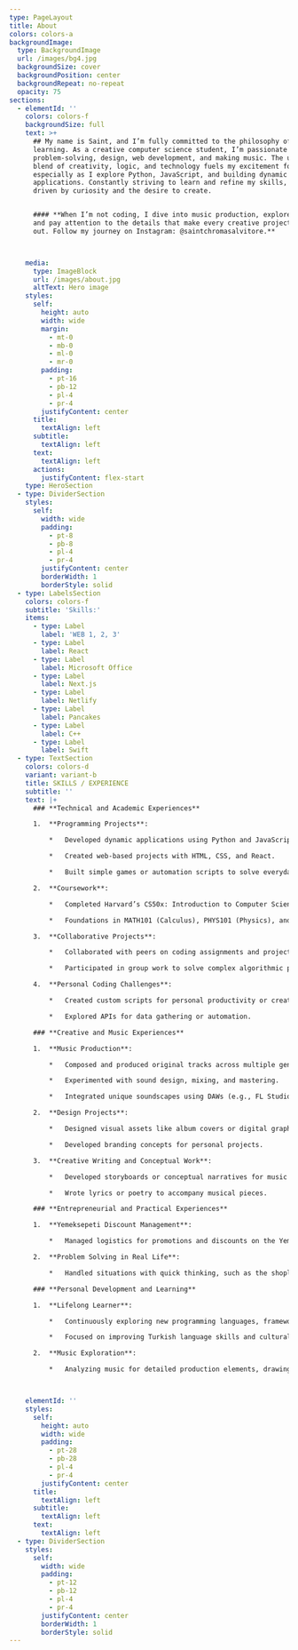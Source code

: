 ```yaml
---
type: PageLayout
title: About
colors: colors-a
backgroundImage:
  type: BackgroundImage
  url: /images/bg4.jpg
  backgroundSize: cover
  backgroundPosition: center
  backgroundRepeat: no-repeat
  opacity: 75
sections:
  - elementId: ''
    colors: colors-f
    backgroundSize: full
    text: >+
      ## My name is Saint, and I’m fully committed to the philosophy of lifelong
      learning. As a creative computer science student, I’m passionate about
      problem-solving, design, web development, and making music. The unique
      blend of creativity, logic, and technology fuels my excitement for coding,
      especially as I explore Python, JavaScript, and building dynamic
      applications. Constantly striving to learn and refine my skills, I’m
      driven by curiosity and the desire to create.


      #### **When I’m not coding, I dive into music production, explore design,
      and pay attention to the details that make every creative project stand
      out. Follow my journey on Instagram: @saintchromasalvitore.**



    media:
      type: ImageBlock
      url: /images/about.jpg
      altText: Hero image
    styles:
      self:
        height: auto
        width: wide
        margin:
          - mt-0
          - mb-0
          - ml-0
          - mr-0
        padding:
          - pt-16
          - pb-12
          - pl-4
          - pr-4
        justifyContent: center
      title:
        textAlign: left
      subtitle:
        textAlign: left
      text:
        textAlign: left
      actions:
        justifyContent: flex-start
    type: HeroSection
  - type: DividerSection
    styles:
      self:
        width: wide
        padding:
          - pt-8
          - pb-8
          - pl-4
          - pr-4
        justifyContent: center
        borderWidth: 1
        borderStyle: solid
  - type: LabelsSection
    colors: colors-f
    subtitle: 'Skills:'
    items:
      - type: Label
        label: 'WEB 1, 2, 3'
      - type: Label
        label: React
      - type: Label
        label: Microsoft Office
      - type: Label
        label: Next.js
      - type: Label
        label: Netlify
      - type: Label
        label: Pancakes
      - type: Label
        label: C++
      - type: Label
        label: Swift
  - type: TextSection
    colors: colors-d
    variant: variant-b
    title: SKILLS / EXPERIENCE
    subtitle: ''
    text: |+
      ### **Technical and Academic Experiences**

      1.  **Programming Projects**:

          *   Developed dynamic applications using Python and JavaScript.

          *   Created web-based projects with HTML, CSS, and React.

          *   Built simple games or automation scripts to solve everyday problems.

      2.  **Coursework**:

          *   Completed Harvard’s CS50x: Introduction to Computer Science (in progress with Python focus).

          *   Foundations in MATH101 (Calculus), PHYS101 (Physics), and CHM101 (Chemistry).

      3.  **Collaborative Projects**:

          *   Collaborated with peers on coding assignments and projects.

          *   Participated in group work to solve complex algorithmic problems.

      4.  **Personal Coding Challenges**:

          *   Created custom scripts for personal productivity or creative tasks.

          *   Explored APIs for data gathering or automation.

      ### **Creative and Music Experiences**

      1.  **Music Production**:

          *   Composed and produced original tracks across multiple genres.

          *   Experimented with sound design, mixing, and mastering.

          *   Integrated unique soundscapes using DAWs (e.g., FL Studio, Ableton).

      2.  **Design Projects**:

          *   Designed visual assets like album covers or digital graphics.

          *   Developed branding concepts for personal projects.

      3.  **Creative Writing and Conceptual Work**:

          *   Developed storyboards or conceptual narratives for music projects.

          *   Wrote lyrics or poetry to accompany musical pieces.

      ### **Entrepreneurial and Practical Experiences**

      1.  **Yemeksepeti Discount Management**:

          *   Managed logistics for promotions and discounts on the Yemeksepeti platform.

      2.  **Problem Solving in Real Life**:

          *   Handled situations with quick thinking, such as the shoplifting incident.

      ### **Personal Development and Learning**

      1.  **Lifelong Learner**:

          *   Continuously exploring new programming languages, frameworks, and creative tools.

          *   Focused on improving Turkish language skills and cultural understanding.

      2.  **Music Exploration**:

          *   Analyzing music for detailed production elements, drawing inspiration from diverse genres.



    elementId: ''
    styles:
      self:
        height: auto
        width: wide
        padding:
          - pt-28
          - pb-28
          - pl-4
          - pr-4
        justifyContent: center
      title:
        textAlign: left
      subtitle:
        textAlign: left
      text:
        textAlign: left
  - type: DividerSection
    styles:
      self:
        width: wide
        padding:
          - pt-12
          - pb-12
          - pl-4
          - pr-4
        justifyContent: center
        borderWidth: 1
        borderStyle: solid
---
```

